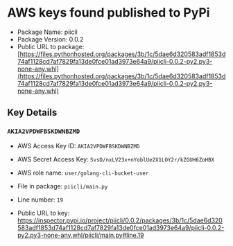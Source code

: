 # AWS keys found published to PyPi

* Package Name: piicli
* Package Version: 0.0.2
* Public URL to package: [https://files.pythonhosted.org/packages/3b/1c/5dae6d320583adf1853d74af1128cd7af7829fa13de0fce01ad3973e64a9/piicli-0.0.2-py2.py3-none-any.whl](https://files.pythonhosted.org/packages/3b/1c/5dae6d320583adf1853d74af1128cd7af7829fa13de0fce01ad3973e64a9/piicli-0.0.2-py2.py3-none-any.whl)

## Key Details

### `AKIA2VPDWFBSKDWNBZMD`

* AWS Access Key ID: `AKIA2VPDWFBSKDWNBZMD`
* AWS Secret Access Key: `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` 
* AWS role name: `user/golang-cli-bucket-user`
* File in package: `piicli/main.py`
* Line number: `19`

* Public URL to key: https://inspector.pypi.io/project/piicli/0.0.2/packages/3b/1c/5dae6d320583adf1853d74af1128cd7af7829fa13de0fce01ad3973e64a9/piicli-0.0.2-py2.py3-none-any.whl/piicli/main.py#line.19


